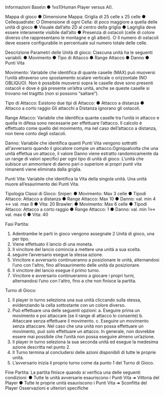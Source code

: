 Informazioni Base\n
● 1vs1(Human Player versus AI). 

Mappa di gioco
● Dimensione Mappa: Griglia di 25 celle x 25 celle 
● Cellequadrate: ○ Dimensione di ogni Cella: di poco maggiore a quella delle unità di gioco
● Visuale dall’alto 2D al centro della griglia ● Lagriglia deve essere interamente visibile dall’alto 
● Presenza di ostacoli (celle di colore diverso che rappresentano le montagne e gli alberi).
  ○ Il numero di ostacoli deve essere configurabile in percentuale sul numero totale delle celle. 
  
Descrizione Parametri delle Unità di gioco:
Ciascuna unità ha le seguenti variabili: 
● Movimento 
● Tipo di Attacco 
● Range Attacco 
● Danno 
● Punti Vita 

Movimento:
Variabile che identifica di quante caselle (MAX) può muoversi l’unità attraverso uno spostamento scalare verticale o orizzontale (NO OBLIQUO).
Non è possibile muoversi sopra le caselle dove sono presenti ostacoli e dove è già presente un’altra unità, anche se queste caselle si trovano nel tragitto (non si possono “saltare”). 

Tipo di Attacco: 
Esistono due tipi di Attacco: 
● Attacco a distanza 
● Attacco a corto raggio 
Gli attacchi a Distanza ignorano gli ostacoli. 

Range Attacco:
Variabile che identifica quante caselle tra l’unità in attacco e quella in difesa sono necessarie per effettuare l’attacco. 
Il calcolo è effettuato come quello del movimento, ma nel caso dell’attacco a distanza, non tiene conto degli ostacoli. 

Danno:
Variabile che identifica quanti Punti Vita vengono sottratti all'avversario quando il giocatore compie un attacco.Ogniqualvolta che una unità effettua un attacco, il valore Danno viene estratto randomicamente da un range di valori specifici per ogni tipo di unità di gioco. L’unità che subisce un ammontare di danno pari o superiore ai propri punti vita rimanenti viene eliminata dalla griglia. 

Punti Vita:
Variabile che identifica la Vita della singola unità. Una unità muore all’esaurimento dei Punti Vita. 

Tipologia Classi di Gioco: 
  Sniper: 
    ● Movimento: Max 3 celle 
    ● Tipodi Attacco: Attacco a distanza 
    ● Range Attacco: Max 10 
    ● Danno: val. min 4 ↔ val. max 8 
    ● Vita: 20 
  Brawler: 
    ● Movimento: Max 6 celle 
    ● Tipodi Attacco: Attacco a corto raggio 
    ● Range Attacco: 1 
    ● Danno: val. min 1↔ val. max 6 
    ● Vita: 40 
    
Fasi Partita:
1. Adentrambe le parti in gioco vengono assegnate 2 Unità di gioco, una per tipo. 
2. Viene effettuato il lancio di una moneta.
3.  Il vincitore del lancio comincia a mettere una unità a sua scelta.
4.   seguire l’avversario esegue la stessa azione.
5.    Vincitore e avversario continueranno a posizionare le unità, alternandosi l’uno con l'altro, fino all’esaurimento delle unità da posizionare.
6. Il vincitore del lancio esegue il primo turno.
7. Vincitore e avversario continueranno a giocare i propri turni, alternandosi l’uno con l'altro, fino a che non finisce la partita.

Turno di Gioco:
1. Il player in turno seleziona una sua unità cliccando sulla stessa, evidenziando la cella sottostante con un colore diverso.
2. Può effettuare una delle seguenti opzioni:
  a. Eseguire prima un movimento e poi attaccare (se il range di attacco lo consente)
  b. Attaccare senza effettuare il movimento.
  c. Eseguire un movimento senza attaccare. Nel caso che una unità non possa effettuare un movimento, può solo effettuare un attacco. In generale, non dovrebbe essere mai possibile che l’unità non possa eseguire almeno un’azione.
3. Il player in turno seleziona la sua seconda unità ed esegue la medesima azione descritta nel punto 2.
4. Il Turno termina al concludersi delle azioni disponibili di tutte le proprie unità.
5. L’avversario inizia il proprio turno come da punto 1 del Turno di Gioco.

Fine Partita:
La partita finisce quando si verifica una delle seguenti condizioni: 
  ● Tutte le unità avversarie esauriscono i Punti Vita ➜ Vittoria del Player
  ● Tutte le proprie unità esauriscono i Punti Vita ➜ Sconfitta del Player Osservazioni e ulteriori specifiche 
